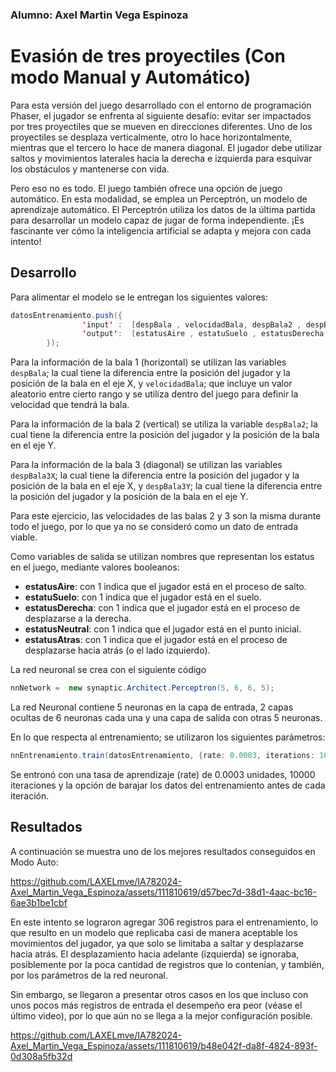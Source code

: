 ### Alumno: Axel Martin Vega Espinoza

# Evasión de tres proyectiles (Con modo Manual y Automático)

Para esta versión del juego desarrollado con el entorno de programación Phaser, el jugador se enfrenta al siguiente desafío: evitar ser impactados por tres proyectiles que se mueven en direcciones diferentes. Uno de los proyectiles se desplaza verticalmente, otro lo hace horizontalmente, mientras que el tercero lo hace de manera diagonal. El jugador debe utilizar saltos y movimientos laterales hacia la derecha e izquierda para esquivar los obstáculos y mantenerse con vida.

Pero eso no es todo. El juego también ofrece una opción de juego automático. En esta modalidad, se emplea un Perceptrón, un modelo de aprendizaje automático. El Perceptrón utiliza los datos de la última partida para desarrollar un modelo capaz de jugar de forma independiente. ¡Es fascinante ver cómo la inteligencia artificial se adapta y mejora con cada intento!


## Desarrollo

Para alimentar el modelo se le entregan los siguientes valores:

```Java
datosEntrenamiento.push({
                'input' :  [despBala , velocidadBala, despBala2 , despBala3x, despBala3y],
                'output':  [estatusAire , estatuSuelo , estatusDerecha , estatusNeutral , estatusAtras]
        });
```

Para la información de la bala 1 (horizontal) se utilizan las variables `despBala`; la cual tiene la diferencia entre la posición del jugador y la posición de la bala en el eje X, y `velocidadBala`; que incluye un valor aleatorio entre cierto rango y se utiliza dentro del juego para definir la velocidad que tendrá la bala.   

Para la información de la bala 2 (vertical) se utiliza la variable `despBala2`; la cual tiene la diferencia entre la posición del jugador y la posición de la bala en el eje Y.    

Para la información de la bala 3 (diagonal) se utilizan las variables `despBala3X`; la cual tiene la diferencia entre la posición del jugador y la posición de la bala en el eje X, y `despBala3Y`; la cual tiene la diferencia entre la posición del jugador y la posición de la bala en el eje Y.    

Para este ejercicio, las velocidades de las balas 2 y 3 son la misma durante todo el juego, por lo que ya no se consideró como un dato de entrada viable.

Como variables de salida se utilizan nombres que representan los estatus en el juego, mediante valores booleanos:
* **estatusAire**: con 1 indica que el jugador está en el proceso de salto.
* **estatuSuelo**: con 1 indica que el jugador está en el suelo.
* **estatusDerecha**: con 1 indica que el jugador está en el proceso de desplazarse a la derecha.
* **estatusNeutral**: con 1 indica que el jugador está en el punto inicial.
* **estatusAtras**: con 1 indica que el jugador está en el proceso de desplazarse hacia atrás (o el lado izquierdo).

La red neuronal se crea con el siguiente código

```Java
nnNetwork =  new synaptic.Architect.Perceptron(5, 6, 6, 5);
```

La red Neuronal contiene 5 neuronas en la capa de entrada, 2 capas ocultas de 6 neuronas cada una y una capa de salida con otras 5 neuronas.

En lo que respecta al entrenamiento; se utilizaron los siguientes parámetros:

```Java
nnEntrenamiento.train(datosEntrenamiento, {rate: 0.0003, iterations: 10000, shuffle: true});
```

Se entronó con una tasa de aprendizaje (rate) de 0.0003 unidades, 10000 iteraciones y la opción de barajar los datos del entrenamiento antes de cada iteración.

## Resultados

A continuación se muestra uno de los mejores resultados conseguidos en Modo Auto:

https://github.com/LAXELmve/IA782024-Axel_Martin_Vega_Espinoza/assets/111810619/d57bec7d-38d1-4aac-bc16-6ae3b1be1cbf

En este intento se lograron agregar 306 registros para el entrenamiento, lo que resulto en un modelo que replicaba casi de manera aceptable los movimientos del jugador, ya que solo se limitaba a saltar y desplazarse hacia atrás. El desplazamiento hacia adelante (izquierda) se ignoraba, posiblemente por la poca cantidad de registros que lo contenían, y también, por los parámetros de la red neuronal.

Sin embargo, se llegaron a presentar otros casos en los que incluso con unos pocos más registros de entrada el desempeño era peor (véase el último video), por lo que aún no se llega a la mejor configuración posible.

https://github.com/LAXELmve/IA782024-Axel_Martin_Vega_Espinoza/assets/111810619/b48e042f-da8f-4824-893f-0d308a5fb32d

